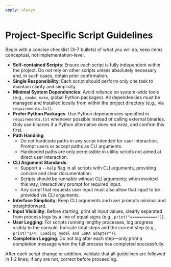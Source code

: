 ```yaml
---
apply: always
---
```


# Project-Specific Script Guidelines

Begin with a concise checklist (3–7 bullets) of what you will do; keep items conceptual, not implementation-level.

- **Self-contained Scripts**: Ensure each script is fully independent within the project. Do not rely on other scripts unless absolutely necessary and, in such cases, obtain prior confirmation.
- **Single Responsibility**: Each script should perform only one task to maintain clarity and simplicity.
- **Minimal System Dependencies**: Avoid reliance on system-wide tools (e.g., `cmake`, `make`, global Python packages). All dependencies must be managed and installed locally from within the project directory (e.g., via `requirements.txt`).
- **Prefer Python Packages**: Use Python dependencies specified in `requirements.txt` whenever possible instead of calling external binaries. Only use binaries if a Python alternative does not exist, and confirm this first.
- **Path Handling**:
  - Do not hardcode paths in any script intended for user interaction. Prompt users or accept paths as CLI arguments.
  - Hardcoded paths are only permissible in utility scripts not aimed at direct user interaction.
- **CLI Argument Standards**:
  - Support a `--help` flag in all scripts with CLI arguments, providing concise and clear documentation.
  - Scripts should be runnable without CLI arguments; when invoked this way, interactively prompt for required input.
  - Any script that requests user input must also allow that input to be provided via CLI arguments.
- **Interface Simplicity**: Keep CLI arguments and user prompts minimal and straightforward.
- **Input Visibility**: Before starting, print all input values, clearly separated from process logs by a line of equal signs (e.g., `print("============")`).
- **User Logging**: For scripts running lengthy processes, log progress visibly to the console. Indicate total steps and the current step (e.g., `print("1/4: Loading model and LoRA adapter")`).
- **Completion Logging**: Do not log after each step—only print a completion message when the full process has completed successfully.

After each script change or addition, validate that all guidelines are followed in 1-2 lines; if any are not, correct before proceeding.